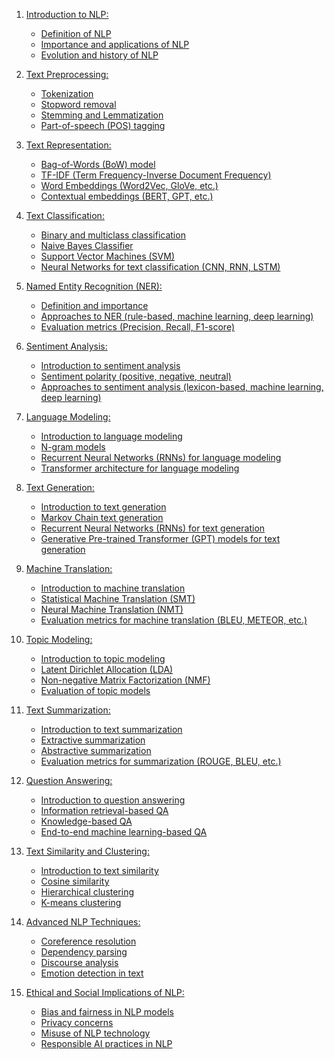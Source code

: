 1. <a href='https://github.com/codeasarjun/easy_NLP/blob/main/intro.ipynb'>Introduction to NLP:
   - Definition of NLP
   - Importance and applications of NLP
   - Evolution and history of NLP

2. <a href='https://github.com/codeasarjun/easy_NLP/blob/main/text_preprocessing.ipynb'>Text Preprocessing:
   - Tokenization
   - Stopword removal
   - Stemming and Lemmatization
   - Part-of-speech (POS) tagging

3. <a href='https://github.com/codeasarjun/easy_NLP/blob/main/text_representation.ipynb'>Text Representation:
   - Bag-of-Words (BoW) model
   - TF-IDF (Term Frequency-Inverse Document Frequency)
   - Word Embeddings (Word2Vec, GloVe, etc.)
   - Contextual embeddings (BERT, GPT, etc.)

4. Text Classification:
   - Binary and multiclass classification
   - Naive Bayes Classifier
   - Support Vector Machines (SVM)
   - Neural Networks for text classification (CNN, RNN, LSTM)

5. Named Entity Recognition (NER):
   - Definition and importance
   - Approaches to NER (rule-based, machine learning, deep learning)
   - Evaluation metrics (Precision, Recall, F1-score)

6. Sentiment Analysis:
   - Introduction to sentiment analysis
   - Sentiment polarity (positive, negative, neutral)
   - Approaches to sentiment analysis (lexicon-based, machine learning, deep learning)

7. Language Modeling:
   - Introduction to language modeling
   - N-gram models
   - Recurrent Neural Networks (RNNs) for language modeling
   - Transformer architecture for language modeling

8. Text Generation:
   - Introduction to text generation
   - Markov Chain text generation
   - Recurrent Neural Networks (RNNs) for text generation
   - Generative Pre-trained Transformer (GPT) models for text generation

9. Machine Translation:
   - Introduction to machine translation
   - Statistical Machine Translation (SMT)
   - Neural Machine Translation (NMT)
   - Evaluation metrics for machine translation (BLEU, METEOR, etc.)

10. Topic Modeling:
    - Introduction to topic modeling
    - Latent Dirichlet Allocation (LDA)
    - Non-negative Matrix Factorization (NMF)
    - Evaluation of topic models

11. Text Summarization:
    - Introduction to text summarization
    - Extractive summarization
    - Abstractive summarization
    - Evaluation metrics for summarization (ROUGE, BLEU, etc.)

12. Question Answering:
    - Introduction to question answering
    - Information retrieval-based QA
    - Knowledge-based QA
    - End-to-end machine learning-based QA

13. Text Similarity and Clustering:
    - Introduction to text similarity
    - Cosine similarity
    - Hierarchical clustering
    - K-means clustering

14. Advanced NLP Techniques:
    - Coreference resolution
    - Dependency parsing
    - Discourse analysis
    - Emotion detection in text

15. Ethical and Social Implications of NLP:
    - Bias and fairness in NLP models
    - Privacy concerns
    - Misuse of NLP technology
    - Responsible AI practices in NLP
  
